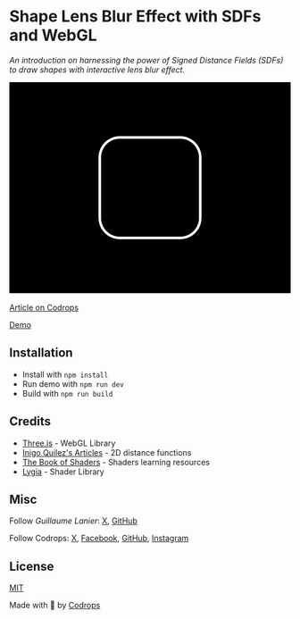 # Shape Lens Blur Effect with SDFs and WebGL

*An introduction on harnessing the power of Signed Distance Fields (SDFs) to draw shapes with interactive lens blur effect.*

![SDF Lens Blur](docs/demo.gif)

[Article on Codrops](https://tympanus.net/codrops/?p=77970)

[Demo](http://tympanus.net/Tutorials/SDFLensBlur/)

## Installation

- Install with `npm install`
- Run demo with `npm run dev`
- Build with `npm run build`

## Credits
- [Three.js](https://threejs.org/) - WebGL Library
- [Inigo Quilez's Articles](https://iquilezles.org/articles/distfunctions2d/) - 2D distance functions
- [The Book of Shaders](https://thebookofshaders.com/) - Shaders learning resources
- [Lygia](https://lygia.xyz/) - Shader Library

## Misc

Follow *Guillaume Lanier*: [X](https://x.com/guilanier), [GitHub](https://github.com/guilanier) 

Follow Codrops: [X](http://www.X.com/codrops), [Facebook](http://www.facebook.com/codrops), [GitHub](https://github.com/codrops), [Instagram](https://www.instagram.com/codropsss/)

## License
[MIT](LICENSE)

Made with :blue_heart:  by [Codrops](http://www.codrops.com)





